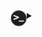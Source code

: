 


[<img align="left" alt="Terminal" width="26px" src="https://raw.githubusercontent.com/github/explore/80688e429a7d4ef2fca1e82350fe8e3517d3494d/topics/terminal/terminal.png" />][webdevplaylist]


<details>
  <summary></summary>
  
<!--START_SECTION:activity-->

<!--END_SECTION:activity-->
  <details>
  <summary></summary>
  
<!--START_SECTION:activity-->

<!--END_SECTION:activity-->

</details>
  <details>
  <summary></summary>
  
<!--START_SECTION:activity-->

<!--END_SECTION:activity-->

</details>
  <details>
  <summary></summary>
  
<!--START_SECTION:activity-->

<!--END_SECTION:activity-->

</details>
  <summary>
    <img src="https://raw.githubusercontent.com/Noconversation/Noconversation/master/github.svg">
  </summary>
</details>







[webdevplaylist]: https://youtu.be/T6kUPg_4k7w
